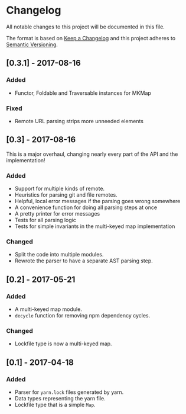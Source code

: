 # Changelog

All notable changes to this project will be documented in this file.

The format is based on [Keep a Changelog](http://keepachangelog.com/)
and this project adheres to [Semantic Versioning](http://semver.org/).

## [0.3.1] - 2017-08-16

### Added
- Functor, Foldable and Traversable instances for MKMap

### Fixed
- Remote URL parsing strips more unneeded elements

## [0.3] - 2017-08-16

This is a major overhaul, changing nearly every part of the API
and the implementation!

### Added
- Support for multiple kinds of remote.
- Heuristics for parsing git and file remotes.
- Helpful, local error messages if the parsing goes wrong somewhere
- A convenience function for doing all parsing steps at once
- A pretty printer for error messages
- Tests for all parsing logic
- Tests for simple invariants in the multi-keyed map implementation

### Changed
- Split the code into multiple modules.
- Rewrote the parser to have a separate AST parsing step.

## [0.2] - 2017-05-21

### Added
- A multi-keyed map module.
- `decycle` function for removing npm dependency cycles.

### Changed
- Lockfile type is now a multi-keyed map.


## [0.1] - 2017-04-18

### Added
- Parser for `yarn.lock` files generated by yarn.
- Data types representing the yarn file.
- Lockfile type that is a simple `Map`.


